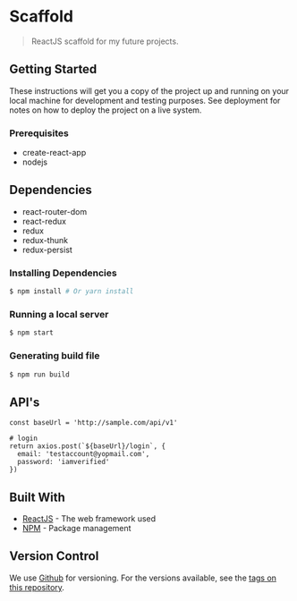 # Scaffold

> ReactJS scaffold for my future projects.

## Getting Started

These instructions will get you a copy of the project up and running on your local machine for development and testing purposes. See deployment for notes on how to deploy the project on a live system.

### Prerequisites

* create-react-app
* nodejs

## Dependencies

* react-router-dom
* react-redux
* redux
* redux-thunk
* redux-persist

### Installing Dependencies

``` bash
$ npm install # Or yarn install
```

### Running a local server

``` bash
$ npm start
```

### Generating build file

``` bash
$ npm run build
```

## API's
```
const baseUrl = 'http://sample.com/api/v1'
```
```
# login
return axios.post(`${baseUrl}/login`, {
  email: 'testaccount@yopmail.com',
  password: 'iamverified'
})
```

## Built With

* [ReactJS](https://reactjs.org/) - The web framework used
* [NPM](https://www.npmjs.com/) - Package management

## Version Control

We use [Github](https://github.com/) for versioning. For the versions available, see the [tags on this repository](https://github.com/devhermluna/reactjs-scaffold/tags). 
